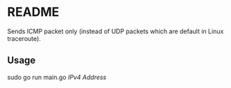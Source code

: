# README

Sends ICMP packet only (instead of UDP packets which are default in Linux traceroute).

## Usage

sudo go run main.go _IPv4 Address_
